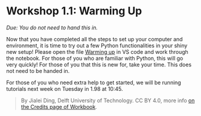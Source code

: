 # Workshop 1.1: Warming Up

*Due: You do not need to hand this in.*

Now that you have completed all the steps to set up your computer and environment, it is time to try out a few Python functionalities in your shiny new setup!
Please open the file [Warming up](./Warming_Up.ipynb) in VS code and work through the notebook. 
For those of you who are familiar with Python, this will go very quickly! For those of you that this is new for, take your time. This does not need to be handed in. 

For those of you who need extra help to get started, we will be running tutorials next week on Tuesday in 1.98 at 10:45.

> By Jialei Ding, Delft University of Technology. CC BY 4.0, more info [on the Credits page of Workbook](https://mude.citg.tudelft.nl/workbook-2025/credits.html).
